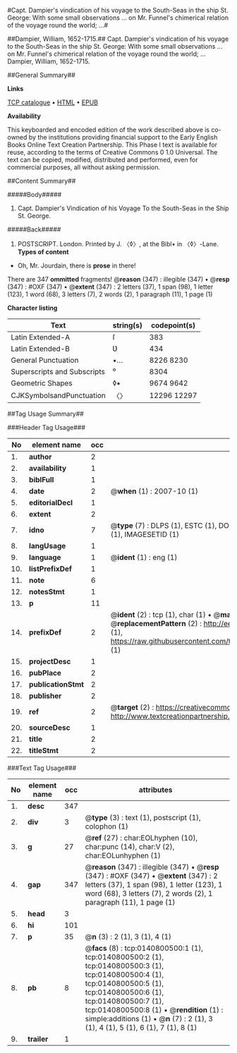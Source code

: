 #Capt. Dampier's vindication of his voyage to the South-Seas in the ship St. George: With some small observations ... on Mr. Funnel's chimerical relation of the voyage round the world; ...#

##Dampier, William, 1652-1715.##
Capt. Dampier's vindication of his voyage to the South-Seas in the ship St. George: With some small observations ... on Mr. Funnel's chimerical relation of the voyage round the world; ...
Dampier, William, 1652-1715.

##General Summary##

**Links**

[TCP catalogue](http://www.ota.ox.ac.uk/tcp/)  • 
[HTML](http://tei.it.ox.ac.uk/tcp/Texts-HTML/free/004/004874624.html)  • 
[EPUB](http://tei.it.ox.ac.uk/tcp/Texts-EPUB/free/004/004874624.epub)

**Availability**

This keyboarded and encoded edition of the
	       work described above is co-owned by the institutions
	       providing financial support to the Early English Books
	       Online Text Creation Partnership. This Phase I text is
	       available for reuse, according to the terms of Creative
	       Commons 0 1.0 Universal. The text can be copied,
	       modified, distributed and performed, even for
	       commercial purposes, all without asking permission.


##Content Summary##

#####Body#####

1. Capt. Dampier's Vindication of his Voyage To the South-Seas in the Ship St. George.

#####Back#####

1. POSTSCRIPT.
London. Printed by J. 〈◊〉, at the Bibl• in 〈◊〉-Lane.
**Types of content**

  * Oh, Mr. Jourdain, there is **prose** in there!

There are 347 **ommitted** fragments! 
 @__reason__ (347) : illegible (347)  •  @__resp__ (347) : #OXF (347)  •  @__extent__ (347) : 2 letters (37), 1 span (98), 1 letter (123), 1 word (68), 3 letters (7), 2 words (2), 1 paragraph (11), 1 page (1)

**Character listing**


|Text|string(s)|codepoint(s)|
|---|---|---|
|Latin Extended-A|ſ|383|
|Latin Extended-B|Ʋ|434|
|General Punctuation|•…|8226 8230|
|Superscripts             and Subscripts|⁰|8304|
|Geometric Shapes|◊▪|9674 9642|
|CJKSymbolsandPunctuation|〈〉|12296 12297|

##Tag Usage Summary##

###Header Tag Usage###

|No|element name|occ|attributes|
|---|---|---|---|
|1.|__author__|2||
|2.|__availability__|1||
|3.|__biblFull__|1||
|4.|__date__|2| @__when__ (1) : 2007-10 (1)|
|5.|__editorialDecl__|1||
|6.|__extent__|2||
|7.|__idno__|7| @__type__ (7) : DLPS (1), ESTC (1), DOCNO (1), TCP (1), GALEDOCNO (1), CONTENTSET (1), IMAGESETID (1)|
|8.|__langUsage__|1||
|9.|__language__|1| @__ident__ (1) : eng (1)|
|10.|__listPrefixDef__|1||
|11.|__note__|6||
|12.|__notesStmt__|1||
|13.|__p__|11||
|14.|__prefixDef__|2| @__ident__ (2) : tcp (1), char (1)  •  @__matchPattern__ (2) : ([0-9\-]+):([0-9IVX]+) (1), (.+) (1)  •  @__replacementPattern__ (2) : http://eebo.chadwyck.com/downloadtiff?vid=$1&page=$2 (1), https://raw.githubusercontent.com/textcreationpartnership/Texts/master/tcpchars.xml#$1 (1)|
|15.|__projectDesc__|1||
|16.|__pubPlace__|2||
|17.|__publicationStmt__|2||
|18.|__publisher__|2||
|19.|__ref__|2| @__target__ (2) : https://creativecommons.org/publicdomain/zero/1.0/ (1), http://www.textcreationpartnership.org/docs/. (1)|
|20.|__sourceDesc__|1||
|21.|__title__|2||
|22.|__titleStmt__|2||


###Text Tag Usage###

|No|element name|occ|attributes|
|---|---|---|---|
|1.|__desc__|347||
|2.|__div__|3| @__type__ (3) : text (1), postscript (1), colophon (1)|
|3.|__g__|27| @__ref__ (27) : char:EOLhyphen (10), char:punc (14), char:V (2), char:EOLunhyphen (1)|
|4.|__gap__|347| @__reason__ (347) : illegible (347)  •  @__resp__ (347) : #OXF (347)  •  @__extent__ (347) : 2 letters (37), 1 span (98), 1 letter (123), 1 word (68), 3 letters (7), 2 words (2), 1 paragraph (11), 1 page (1)|
|5.|__head__|3||
|6.|__hi__|101||
|7.|__p__|35| @__n__ (3) : 2 (1), 3 (1), 4 (1)|
|8.|__pb__|8| @__facs__ (8) : tcp:0140800500:1 (1), tcp:0140800500:2 (1), tcp:0140800500:3 (1), tcp:0140800500:4 (1), tcp:0140800500:5 (1), tcp:0140800500:6 (1), tcp:0140800500:7 (1), tcp:0140800500:8 (1)  •  @__rendition__ (1) : simple:additions (1)  •  @__n__ (7) : 2 (1), 3 (1), 4 (1), 5 (1), 6 (1), 7 (1), 8 (1)|
|9.|__trailer__|1||
